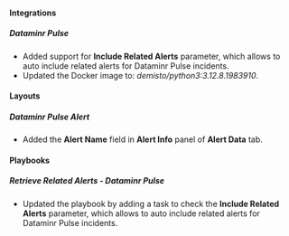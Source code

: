 
#### Integrations

##### Dataminr Pulse

- Added support for **Include Related Alerts** parameter, which allows to auto include related alerts for Dataminr Pulse incidents.
- Updated the Docker image to: *demisto/python3:3.12.8.1983910*.

#### Layouts

##### Dataminr Pulse Alert

- Added the **Alert Name** field in **Alert Info** panel of **Alert Data** tab.

#### Playbooks

##### Retrieve Related Alerts - Dataminr Pulse

- Updated the playbook by adding a task to check the **Include Related Alerts** parameter, which allows to auto include related alerts for Dataminr Pulse incidents.
